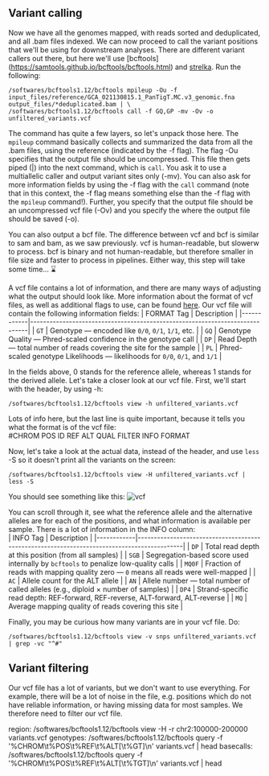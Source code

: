## Variant calling
Now we have all the genomes mapped, with reads sorted and deduplicated, and all .bam files indexed. We can now proceed to call the variant positions that we'll be using for downstream analyses. There are different variant callers out there, but here we'll use [bcftools] (https://samtools.github.io/bcftools/bcftools.html) and [strelka](https://github.com/Illumina/strelka). Run the following:
```
/softwares/bcftools1.12/bcftools mpileup -Ou -f input_files/reference/GCA_021130815.1_PanTigT.MC.v3_genomic.fna output_files/*deduplicated.bam | \
/softwares/bcftools1.12/bcftools call -f GQ,GP -mv -Ov -o unfiltered_variants.vcf
```

The command has quite a few layers, so let's unpack those here. The `mpileup` command basically collects and summarized the data from all the .bam files, using the reference (indicated by the -f flag). The flag -Ou specifies that the output file should be uncompressed. This file then gets piped (|) into the next command, which is `call`. You ask it to use a multiallelic caller and output variant sites only (-mv). You can also ask for more information fields by using the -f flag with the `call` command (note that in this context, the -f flag means something else than the -f flag with the `mpileup` command!). Further, you specify that the output file should be an uncompressed vcf file (-Ov) and you specify the where the output file should be saved (-o).

You can also output a bcf file. The difference between vcf and bcf is similar to sam and bam, as we saw previously. vcf is human-readable, but slowerw to process. bcf is binary and not human-readable, but therefore smaller in file size and faster to process in pipelines. Either way, this step will take some time... :hourglass:

A vcf file contains a lot of information, and there are many ways of adjusting what the output should look like. More information about the format of vcf files, as well as additional flags to use, can be found [here](https://samtools.github.io/hts-specs/VCFv4.2.pdf). Our vcf file will contain the following information fields:
| FORMAT Tag | Description                                                                 |
|------------|-----------------------------------------------------------------------------|
| `GT`       | Genotype — encoded like `0/0`, `0/1`, `1/1`, etc.                           |
| `GQ`       | Genotype Quality — Phred-scaled confidence in the genotype call            |
| `DP`       | Read Depth — total number of reads covering the site for the sample        |
| `PL`       | Phred-scaled genotype Likelihoods — likelihoods for `0/0`, `0/1`, and `1/1` |

In the fields above, 0 stands for the reference allele, whereas 1 stands for the derived allele. Let's take a closer look at our vcf file. First, we'll start with the header, by using -h:
```
/softwares/bcftools1.12/bcftools view -h unfiltered_variants.vcf
```

Lots of info here, but the last line is quite important, because it tells you what the format is of the vcf file:  
#CHROM  POS     ID      REF     ALT     QUAL    FILTER  INFO    FORMAT 

Now, let's take a look at the actual data, instead of the header, and use `less` -S so it doesn't print all the variants on the screen:
```
/softwares/bcftools1.12/bcftools view -H unfiltered_variants.vcf | less -S
```

You should see something like this:
![vcf](/Images/vcf.png)

You can scroll through it, see what the reference allele and the alternative alleles are for each of the positions, and what information is available per sample. There is a lot of information in the INFO column:  
| INFO Tag   | Description                                                                                   |
|------------|--------------------------------------------------------------------------------------------|
| `DP`       | Total read depth at this position (from all samples)                                      |
| `SGB`      | Segregation-based score used internally by `bcftools` to penalize low-quality calls       |
| `MQ0F`     | Fraction of reads with mapping quality zero — `0` means all reads were well-mapped        |
| `AC`       | Allele count for the ALT allele                                                           |
| `AN`       | Allele number — total number of called alleles (e.g., diploid × number of samples)        |
| `DP4`      | Strand-specific read depth: REF-forward, REF-reverse, ALT-forward, ALT-reverse            |
| `MQ`       | Average mapping quality of reads covering this site                                       |

Finally, you may be curious how many variants are in your vcf file. Do:
```
/softwares/bcftools1.12/bcftools view -v snps unfiltered_variants.vcf | grep -vc "^#"
```

## Variant filtering
Our vcf file has a lot of variants, but we don't want to use everything. For example, there will be a lot of noise in the file, e.g. positions which do not have reliable information, or having missing data for most samples. We therefore need to filter our vcf file.


region: /softwares/bcftools1.12/bcftools view -H -r chr2:100000-200000 variants.vcf
genotypes: /softwares/bcftools1.12/bcftools query -f '%CHROM\t%POS\t%REF\t%ALT[\t%GT]\n' variants.vcf | head
basecalls: /softwares/bcftools1.12/bcftools query -f '%CHROM\t%POS\t%REF\t%ALT[\t%TGT]\n' variants.vcf | head
